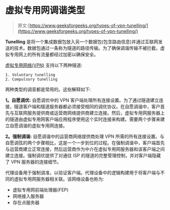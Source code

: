 # 虚拟专用网调谐类型

> 原文:[https://www.geeksforgeeks.org/types-of-vpn-tunelling/](https://www.geeksforgeeks.org/types-of-vpn-tunelling/)

**Tunelling** 是将一个集成数据包放入另一个数据包(包含路由信息)并通过互联网发送的技术。数据包通过一条称为隧道的路径传输。为了确保调谐传输不被拦截，虚拟专用网上的所有流量都经过加密以确保安全。

[虚拟专用网络(VPN)](https://www.geeksforgeeks.org/virtual-private-network-vpn-introduction/) 支持以下两种隧道:

```
1. Voluntary tunelling
2. Compulsory tunelling

```

两种类型的调音都是常用的。这些解释如下:

**1。自愿调优:**
自愿调优中的 VPN 客户端处理所有连接设置。为了通过隧道建立连接，隧道客户端和隧道服务器都必须接受相同的调优协议。在自愿调谐中，客户首先与互联网服务提供商或运营商网络提供商建立连接。然后，虚拟专用网服务器上的隧道由虚拟专用网客户端应用程序使用这个实时连接来构建。需要两个步骤来建立自愿调谐的虚拟专用网连接。

**2。强制调谐:**
自愿调谐中的运营商网络提供商处理 VPN 所需的所有连接设置。与自愿调弦的两个步骤相比，这是一个一步到位的过程。在强制调谐中，客户端首先与运营商建立正常连接，然后运营商作为中介在虚拟专用网服务器和该客户端之间建立连接。强制调优提供了对通往 ISP 的隧道的完整管理控制，并对客户端隐藏了 VPN 服务器的连接细节。

代理设备用于强制调准，以验证客户端。代理设备中的逻辑构建用于将客户端与不同的虚拟专用网服务器相关联。该网络设备也称为:

*   虚拟专用网前端处理器(FEP)
*   网络接入服务器
*   存在点服务器